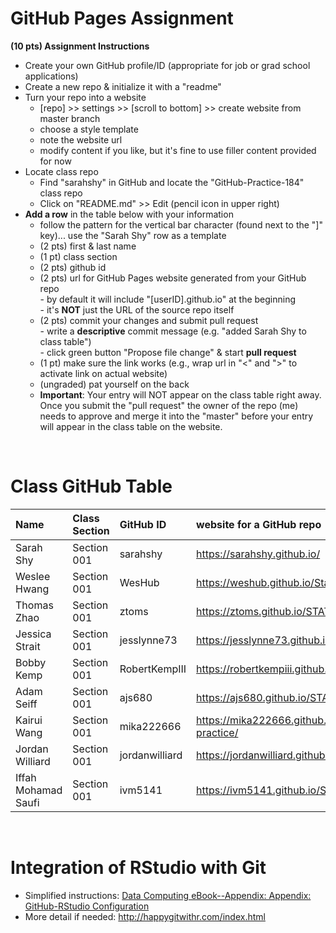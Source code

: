 
# GitHub Pages Assignment

**(10 pts) Assignment Instructions**

- Create your own GitHub profile/ID (appropriate for job or grad school applications)  
- Create a new repo & initialize it with a "readme"   
- Turn your repo into a website  
    - [repo] >> settings >> [scroll to bottom] >> create website from master branch  
    - choose a style template 
    - note the website url  
    - modify content if you like, but it's fine to use filler content provided for now  
- Locate class repo
    - Find "sarahshy" in GitHub and locate the "GitHub-Practice-184" class repo
    - Click on "README.md" >> Edit (pencil icon in upper right)
- **Add a row** in the table below with your information 
    - follow the pattern for the vertical bar character (found next to the "]" key)... use the "Sarah Shy" row as a template
    - (2 pts) first & last name  
    - (1 pt)  class section
    - (2 pts) github id  
    - (2 pts) url for GitHub Pages website generated from your GitHub repo  
            - by default it will include "[userID].github.io" at the beginning  
            - it's **NOT** just the URL of the source repo itself  
    - (2 pts) commit your changes and submit pull request   
            - write a **descriptive** commit message (e.g. "added Sarah Shy to class table")  
            - click green button "Propose file change" & start **pull request**
    - (1 pt) make sure the link works (e.g., wrap url in "<" and ">" to activate link on actual website)  
    - (ungraded) pat yourself on the back
    - **Important**: Your entry will NOT appear on the class table right away.  Once you submit the "pull request" the owner of the repo (me) needs to approve and merge it into the "master" before your entry will appear in the class table on the website. 

<br>

# Class GitHub Table 

| Name                | Class Section     | GitHub ID            | website for a GitHub repo         |  
|:--------------------|:------------------|:---------------------|:----------------------------------|  
| Sarah Shy           | Section 001       | sarahshy            | <https://sarahshy.github.io/>     | 
| Weslee Hwang        | Section 001       | WesHub              | <https://weshub.github.io/Stat184/>|
| Thomas Zhao         | Section 001       | ztoms               | <https://ztoms.github.io/STAT184_Repo/>     |
| Jessica Strait      | Section 001       | jesslynne73         | <https://jesslynne73.github.io/STAT-184/> |
| Bobby Kemp          | Section 001       | RobertKempIII       | <https://robertkempiii.github.io/GithubPractice1/> |
| Adam Seiff          | Section 001       | ajs680              | <https://ajs680.github.io/STAT_184/> |
| Kairui Wang         | Section 001       | mika222666          | <https://mika222666.github.io/Stat-184-practice/> |
| Jordan Williard     | Section 001       | jordanwilliard      | <https://jordanwilliard.github.io/stat184/> |
| Iffah Mohamad Saufi | Section 001       | ivm5141             | <https://ivm5141.github.io/Saufi-github-demo/> |

<br>

# Integration of RStudio with Git

- Simplified instructions: [Data Computing eBook--Appendix: Appendix: GitHub-RStudio Configuration](https://dtkaplan.github.io/DataComputingEbook/appendix-github-rstudio-configuration.html#appendix-github-rstudio-configuration)  
- More detail if needed: <http://happygitwithr.com/index.html>


